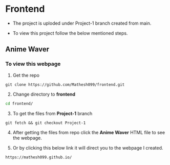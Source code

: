 # Frontend

* The project is uploded under Project-1 branch created from main.

* To view this project follow the below mentioned steps.

## Anime Waver

### To view this webpage

1. Get the repo

``` 
git clone https://github.com/Mathesh099/frontend.git 
```

2. Change directory to **frontend**

```cmd 
cd frontend/ 
```

3. To get the files from **Project-1** branch

```
git fetch && git checkout Project-1 
```

4. After getting the files from repo click the **Anime Waver** HTML file to see the webpage.

5. Or by clicking this below link it will direct you to the webpage I created.

```
https://mathesh099.github.io/
```
